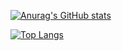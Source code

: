 [![Anurag's GitHub stats](https://github-readme-stats.vercel.app/api?username=miguelesco&show_icons=true&theme=dark)](https://github.com/miguelesco/github-readme-stats)

[![Top Langs](https://github-readme-stats.vercel.app/api/top-langs/?username=miguelesco&layout=compact&theme=dark)](https://github.com/miguelesco/github-readme-stats)
